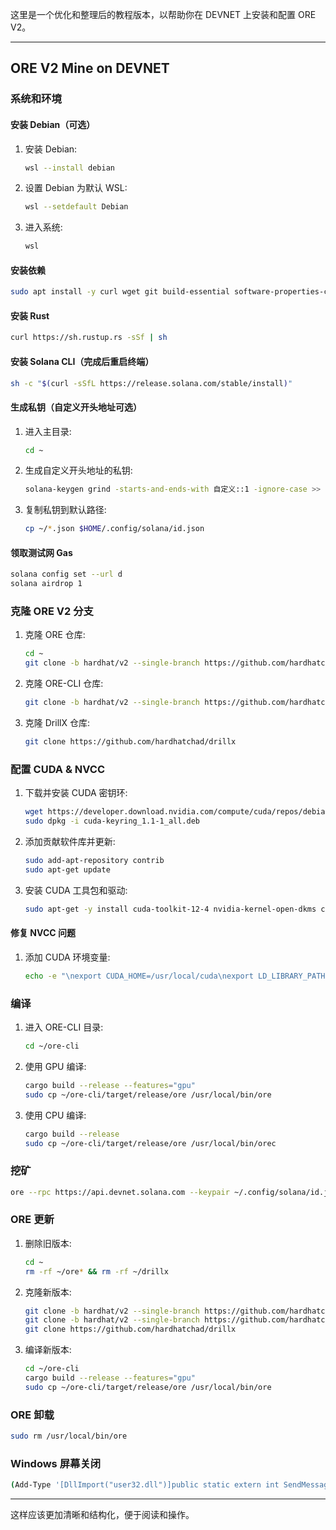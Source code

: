 这里是一个优化和整理后的教程版本，以帮助你在 DEVNET 上安装和配置 ORE V2。

---

## ORE V2 Mine on DEVNET

### 系统和环境

#### 安装 Debian（可选）

1. 安装 Debian:
    ```sh
    wsl --install debian
    ```

2. 设置 Debian 为默认 WSL:
    ```sh
    wsl --setdefault Debian
    ```

3. 进入系统:
    ```sh
    wsl
    ```

#### 安装依赖

```sh
sudo apt install -y curl wget git build-essential software-properties-common
```

#### 安装 Rust

```sh
curl https://sh.rustup.rs -sSf | sh
```

#### 安装 Solana CLI（完成后重启终端）

```sh
sh -c "$(curl -sSfL https://release.solana.com/stable/install)"
```

#### 生成私钥（自定义开头地址可选）

1. 进入主目录:
    ```sh
    cd ~
    ```

2. 生成自定义开头地址的私钥:
    ```sh
    solana-keygen grind -starts-and-ends-with 自定义::1 -ignore-case >> seed.txt
    ```

3. 复制私钥到默认路径:
    ```sh
    cp ~/*.json $HOME/.config/solana/id.json
    ```

#### 领取测试网 Gas

```sh
solana config set --url d
solana airdrop 1
```

### 克隆 ORE V2 分支

1. 克隆 ORE 仓库:
    ```sh
    cd ~
    git clone -b hardhat/v2 --single-branch https://github.com/hardhatchad/ore
    ```

2. 克隆 ORE-CLI 仓库:
    ```sh
    git clone -b hardhat/v2 --single-branch https://github.com/hardhatchad/ore-cli
    ```

3. 克隆 DrillX 仓库:
    ```sh
    git clone https://github.com/hardhatchad/drillx
    ```

### 配置 CUDA & NVCC

1. 下载并安装 CUDA 密钥环:
    ```sh
    wget https://developer.download.nvidia.com/compute/cuda/repos/debian12/x86_64/cuda-keyring_1.1-1_all.deb
    sudo dpkg -i cuda-keyring_1.1-1_all.deb
    ```

2. 添加贡献软件库并更新:
    ```sh
    sudo add-apt-repository contrib
    sudo apt-get update
    ```

3. 安装 CUDA 工具包和驱动:
    ```sh
    sudo apt-get -y install cuda-toolkit-12-4 nvidia-kernel-open-dkms cuda-drivers
    ```

#### 修复 NVCC 问题

1. 添加 CUDA 环境变量:
    ```sh
    echo -e "\nexport CUDA_HOME=/usr/local/cuda\nexport LD_LIBRARY_PATH=\$LD_LIBRARY_PATH:/usr/local/cuda/lib64:/usr/local/cuda/extras/CUPTI/lib64\nexport PATH=\$PATH:\$CUDA_HOME/bin" >> ~/.bashrc
    ```

### 编译

1. 进入 ORE-CLI 目录:
    ```sh
    cd ~/ore-cli
    ```

2. 使用 GPU 编译:
    ```sh
    cargo build --release --features="gpu"
    sudo cp ~/ore-cli/target/release/ore /usr/local/bin/ore
    ```

3. 使用 CPU 编译:
    ```sh
    cargo build --release
    sudo cp ~/ore-cli/target/release/ore /usr/local/bin/orec
    ```

### 挖矿

```sh
ore --rpc https://api.devnet.solana.com --keypair ~/.config/solana/id.json mine --buffer-time 2
```

### ORE 更新

1. 删除旧版本:
    ```sh
    cd ~
    rm -rf ~/ore* && rm -rf ~/drillx
    ```

2. 克隆新版本:
    ```sh
    git clone -b hardhat/v2 --single-branch https://github.com/hardhatchad/ore
    git clone -b hardhat/v2 --single-branch https://github.com/hardhatchad/ore-cli
    git clone https://github.com/hardhatchad/drillx
    ```

3. 编译新版本:
    ```sh
    cd ~/ore-cli
    cargo build --release --features="gpu"
    sudo cp ~/ore-cli/target/release/ore /usr/local/bin/ore
    ```

### ORE 卸载

```sh
sudo rm /usr/local/bin/ore
```

### Windows 屏幕关闭

```sh
(Add-Type '[DllImport("user32.dll")]public static extern int SendMessage(int hWnd, int hMsg, int wParam, int lParam);' -Name a -Pas)::SendMessage(-1,0x0112,0xF170,2)
```

---

这样应该更加清晰和结构化，便于阅读和操作。
